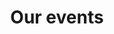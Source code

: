 ---
title: "Our events"
draft: false
# page title background image
bg_image: "images/backgrounds/page-title.jpg"
# meta description
description : "the association holds meetings, conferences and large industrial forums"
---